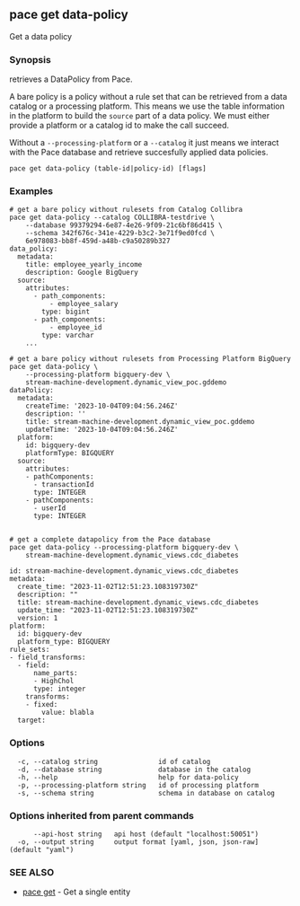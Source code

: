## pace get data-policy

Get a data policy

### Synopsis

retrieves a DataPolicy from Pace.

A bare policy is a policy without a rule set that can be retrieved from a data catalog or a
processing platform. This means we use the table information in the platform to
build the `source` part of a data policy. We must either provide a platform or a catalog
id to make the call succeed.

Without a `--processing-platform` or a `--catalog` it just means we interact with the Pace
database and retrieve succesfully applied data policies.

```
pace get data-policy (table-id|policy-id) [flags]
```

### Examples

```
# get a bare policy without rulesets from Catalog Collibra
pace get data-policy --catalog COLLIBRA-testdrive \
	--database 99379294-6e87-4e26-9f09-21c6bf86d415 \
	--schema 342f676c-341e-4229-b3c2-3e71f9ed0fcd \
	6e978083-bb8f-459d-a48b-c9a50289b327
data_policy:
  metadata:
    title: employee_yearly_income
    description: Google BigQuery
  source:
    attributes:
      - path_components:
          - employee_salary
        type: bigint
      - path_components:
          - employee_id
        type: varchar
	...

# get a bare policy without rulesets from Processing Platform BigQuery
pace get data-policy \
	--processing-platform bigquery-dev \
	stream-machine-development.dynamic_view_poc.gddemo
dataPolicy:
  metadata:
    createTime: '2023-10-04T09:04:56.246Z'
    description: ''
    title: stream-machine-development.dynamic_view_poc.gddemo
    updateTime: '2023-10-04T09:04:56.246Z'
  platform:
    id: bigquery-dev
    platformType: BIGQUERY
  source:
    attributes:
    - pathComponents:
      - transactionId
      type: INTEGER
    - pathComponents:
      - userId
      type: INTEGER


# get a complete datapolicy from the Pace database
pace get data-policy --processing-platform bigquery-dev \
	stream-machine-development.dynamic_views.cdc_diabetes

id: stream-machine-development.dynamic_views.cdc_diabetes
metadata:
  create_time: "2023-11-02T12:51:23.108319730Z"
  description: ""
  title: stream-machine-development.dynamic_views.cdc_diabetes
  update_time: "2023-11-02T12:51:23.108319730Z"
  version: 1
platform:
  id: bigquery-dev
  platform_type: BIGQUERY
rule_sets:
- field_transforms:
  - field:
      name_parts:
      - HighChol
      type: integer
    transforms:
    - fixed:
        value: blabla
  target:
```

### Options

```
  -c, --catalog string               id of catalog
  -d, --database string              database in the catalog
  -h, --help                         help for data-policy
  -p, --processing-platform string   id of processing platform
  -s, --schema string                schema in database on catalog
```

### Options inherited from parent commands

```
      --api-host string   api host (default "localhost:50051")
  -o, --output string     output format [yaml, json, json-raw] (default "yaml")
```

### SEE ALSO

* [pace get](pace_get.md)	 - Get a single entity

